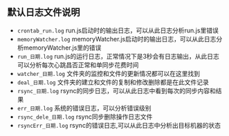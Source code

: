 ## 默认日志文件说明
* `crontab_run.log` 
	run.js启动时的输出日志，可以从此日志分析run.js里错误
* `memoryWatcher.log` 
	memoryWatcher.js启动时的输出日志，可以从此日志分析memoryWatcher.js里的错误
* `run_日期.log` 
	run.js的运行日志，正常情况下是3秒会有日志输出，从此日志可以分析每次心跳昌否正常和单同步花费时间
* `watcher_日期.log` 文件夹的监控和文件的更新情况都可以在这里找到
* `deal_日期.log` 文件夹的建立和文件的复制和修改删除都是在此文件记录
* `rsync_日期.log` rsync的同步日志，可以从此日志中看到每次的同步内容和结果
* `err_日期.log` 系统的错误日志，可以分析错误级别
* `rsync_dele_日期.log` rsync同步删除操作日志文件
* `rsyncErr_日期.log` rsync的错误日志,可以从此日志中分析出目标机器的状态